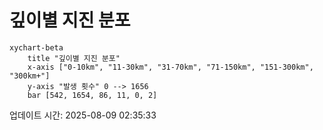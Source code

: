 # 깊이별 지진 분포

```mermaid
xychart-beta
    title "깊이별 지진 분포"
    x-axis ["0-10km", "11-30km", "31-70km", "71-150km", "151-300km", "300km+"]
    y-axis "발생 횟수" 0 --> 1656
    bar [542, 1654, 86, 11, 0, 2]
```

업데이트 시간: 2025-08-09 02:35:33
